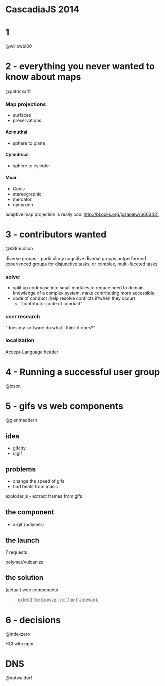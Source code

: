 # CascadiaJS 2014

# 1
@willowbl00

# 2 - everything you never wanted to know about maps
@patrickarlt

### Map projections
- surfaces
- preservations

#### Azimuthal
- sphere to plane

#### Cylindrical
- sphere to cylinder

#### Moar
- Conic
- stereographic
- mercator
- dymaxion

adaptive map projection is really cool
http://bl.ocks.org/jczaplew/6603431

# 3 - contributors wanted
@k88hudson

diverse groups - particularly cognitive diverse groups outperformed experienced groups for disjunctive tasks, or complex, multi-faceted tasks

### solve:
- split up codebase into small modules to reduce need to domain knowledge of a complex system, make contributing more accessible
- code of conduct (help resolve conflicts if/when they occur)
  + "contributor code of conduct"

### user research
"does my software do what I think it does?"

### localization
Accept-Language header


# 4 - Running a successful user group
@jxson


# 5 - gifs vs web components
@glenmaddern

## idea
- gifcity
- djgif

## problems
- change the speed of gifs
- find beats from music

exploder.js - extract frames from gifs

## the component
- x-gif (polymer)

## the launch
7 requests

polymer/vulcanize

## the solution

(actual) web components

> extend the browser, not the framework


# 6 - decisions
@indexzero

HCI with npm


# DNS
@notwaldorf

